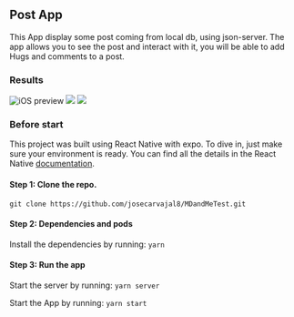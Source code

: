 ## Post App

This App display some post coming from local db, using json-server. The app allows you to see the post and interact with it, you will be able to add Hugs and comments to a post.

### Results

![iOS preview](https://i.giphy.com/media/v1.Y2lkPTc5MGI3NjExZXkwOTRuN2x0cjIyZnFmOW1wNGMxdnRob3V6cWdkMmF1cXdkdG9yYiZlcD12MV9pbnRlcm5hbF9naWZfYnlfaWQmY3Q9Zw/ozeILD7FqWUarp6Pbw/giphy.gif) ![](https://i.giphy.com/media/v1.Y2lkPTc5MGI3NjExNjBpNTJhZmF4cnRqNzV6bWx3b3NwdjBsNGRhazV4a29xazYwajZyYyZlcD12MV9pbnRlcm5hbF9naWZfYnlfaWQmY3Q9Zw/n06osa8UDDj9VUN1ju/giphy.gif) ![](https://i.giphy.com/media/v1.Y2lkPTc5MGI3NjExdnlkYjU2Nmo1cWMzbXBva3l0dWJiYmthaDgwY21wczd5MXJpeXd3OSZlcD12MV9pbnRlcm5hbF9naWZfYnlfaWQmY3Q9Zw/8p6DAiMx9VcreSfxqj/giphy.gif)


### Before start

This project was built using React Native with expo. To dive in, just make sure your environment is ready. You can find all the details in the React Native [documentation](https://reactnative.dev/docs/environment-setup).

#### Step 1: Clone the repo.

`git clone https://github.com/josecarvajal8/MDandMeTest.git`

#### Step 2: Dependencies and pods

Install the dependencies by running:
`yarn`

#### Step 3: Run the app

Start the server by running:
`yarn server`

Start the App by running:
`yarn start`
